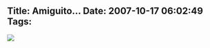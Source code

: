Title: Amiguito...
Date: 2007-10-17 06:02:49
Tags: 
---
<a href="http://www.monerohernandez.com.mx" target="_blank"><img src="http://damog.net/files/misc/fox-monito.jpg"/></a>
